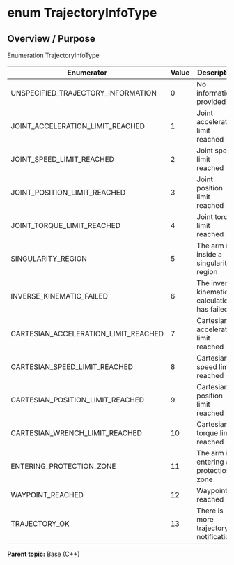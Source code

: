 # enum TrajectoryInfoType

## Overview / Purpose

Enumeration TrajectoryInfoType

|Enumerator|Value|Description|
|----------|-----|-----------|
|UNSPECIFIED\_TRAJECTORY\_INFORMATION|0|No information provided|
|JOINT\_ACCELERATION\_LIMIT\_REACHED|1|Joint acceleration limit reached|
|JOINT\_SPEED\_LIMIT\_REACHED|2|Joint speed limit reached|
|JOINT\_POSITION\_LIMIT\_REACHED|3|Joint position limit reached|
|JOINT\_TORQUE\_LIMIT\_REACHED|4|Joint torque limit reached|
|SINGULARITY\_REGION|5|The arm is inside a singularity region|
|INVERSE\_KINEMATIC\_FAILED|6|The inverse kinematic calculation has failed|
|CARTESIAN\_ACCELERATION\_LIMIT\_REACHED|7|Cartesian acceleration limit reached|
|CARTESIAN\_SPEED\_LIMIT\_REACHED|8|Cartesian speed limit reached|
|CARTESIAN\_POSITION\_LIMIT\_REACHED|9|Cartesian position limit reached|
|CARTESIAN\_WRENCH\_LIMIT\_REACHED|10|Cartesian torque limit reached|
|ENTERING\_PROTECTION\_ZONE|11|The arm is entering a protection zone|
|WAYPOINT\_REACHED|12|Waypoint reached|
|TRAJECTORY\_OK|13|There is more trajectory notification|

**Parent topic:** [Base \(C++\)](../../summary_pages/Base.md)

